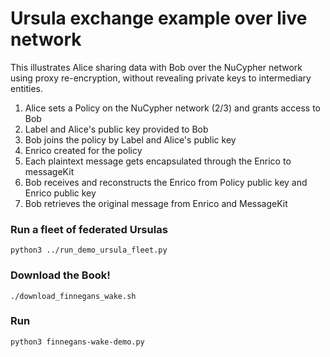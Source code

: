 # Ursula exchange example over live network

This illustrates Alice sharing data with Bob over the NuCypher network using proxy re-encryption,
without revealing private keys to intermediary entities.

1. Alice sets a Policy on the NuCypher network (2/3) and grants access to Bob
2. Label and Alice's public key provided to Bob
4. Bob joins the policy by Label and Alice's public key
5. Enrico created for the policy 
6. Each plaintext message gets encapsulated through the Enrico to messageKit
5. Bob receives and reconstructs the Enrico from Policy public key and Enrico public key
6. Bob retrieves the original message from Enrico and MessageKit


### Run a fleet of federated Ursulas
`python3 ../run_demo_ursula_fleet.py`


### Download the Book!
`./download_finnegans_wake.sh` 


### Run
`python3 finnegans-wake-demo.py`
